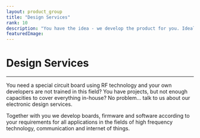 ```yaml
---
layout: product_group
title: "Design Services"
rank: 10
description: "You have the idea - we develop the product for you. Ideally, the product has something to do with RF identification, localization or communication."
featuredImage: 
---
```

# Design Services
***

You need a special circuit board using RF technology and your own developers are not trained in this field? You have projects, but not enough capacities to cover everything in-house? No problem... talk to us about our electronic design services.

Together with you we develop boards, firmware and software according to your requirements for all applications in the fields of high frequency technology, communication and internet of things.
